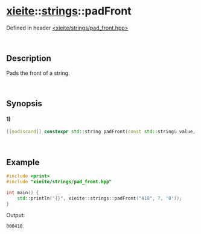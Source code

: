 # [xieite](../../xieite.md)\:\:[strings](../../strings.md)\:\:padFront
Defined in header [<xieite/strings/pad_front.hpp>](../../../include/xieite/strings/pad_front.hpp)

&nbsp;

## Description
Pads the front of a string.

&nbsp;

## Synopsis
#### 1)
```cpp
[[nodiscard]] constexpr std::string padFront(const std::string& value, std::size_t size, char padding = ' ') noexcept;
```

&nbsp;

## Example
```cpp
#include <print>
#include "xieite/strings/pad_front.hpp"

int main() {
    std::println("{}", xieite::strings::padFront("418", 7, '0'));
}
```
Output:
```
000418
```
